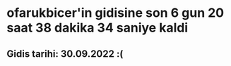 # ofarukbicer'in gidisine son 6 gun 20 saat 38 dakika 34 saniye kaldi

## Gidis tarihi: 30.09.2022 :(